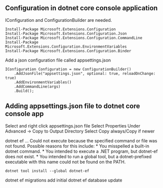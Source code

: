Configuration in dotnet core console application
----------------------------------------

IConfiguration and ConfigurationBuilder are needed.


```
Install-Package Microsoft.Extensions.Configuration
Install-Package Microsoft.Extensions.Configuration.Json
Install-Package Microsoft.Extensions.Configuration.CommandLine
Install-Package Microsoft.Extensions.Configuration.EnvironmentVariables 
Install-Package Microsoft.Extensions.Configuration.Binder
```

Add a json configuration file called appsettings.json

```
IConfiguration Configuration = new ConfigurationBuilder()
    .AddJsonFile("appsettings.json", optional: true, reloadOnChange: true)
    .AddEnvironmentVariables()
    .AddCommandLine(args)
    .Build();
```

Adding appsettings.json file to dotnet core console app
---------------------------------------------

Select and right click appsettings.json file
Select Properties
Under Advanced -> Copy to Output Directory 
Select Copy always/Copy if newer



dotnet ef ...
Could not execute because the specified command or file was not found. Possible reasons for this include: * You misspelled a built-in dotnet command. * You intended to execute a .NET program, but dotnet-ef does not exist. * You intended to run a global tool, but a dotnet-prefixed executable with this name could not be found on the PATH.

```
dotnet tool install --global dotnet-ef
```

dotnet ef migrations add initial
dotnet ef database update






